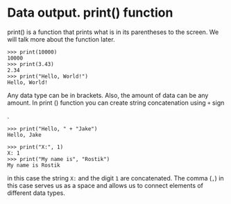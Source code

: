 # Data output. print() function

print() is a function that prints what is in its parentheses to the screen.
We will talk more about the function later.


```
>>> print(10000)
10000
>>> print(3.43)
2.34
>>> print("Hello, World!")
Hello, World!
```

Any data type can be in brackets.
Also, the amount of data can be any amount.
In print () function you can create string concatenation using ```+``` sign

.

```
>>> print("Hello, " + "Jake")
Hello, Jake
```

```
>>> print("X:", 1)
X: 1
>>> print("My name is", "Rostik")
My name is Rostik
```
in this case the string ```X:``` and the digit ```1``` are concatenated.
The comma (```,```) in this case serves us as a space and allows us to connect elements of different data types.


